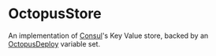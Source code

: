# OctopusStore

An implementation of [Consul][consul]'s Key Value store, backed by an [OctopusDeploy][octopus] variable set.


[consul]: https://www.consul.io/docs/agent/http/kv.html
[octopus]: https://octopusdeploy.com/
